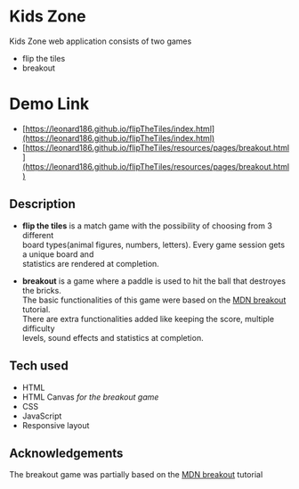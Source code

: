 # Kids Zone
Kids Zone web application consists of two games

* flip the tiles
* breakout

# Demo Link
* [https://leonard186.github.io/flipTheTiles/index.html](https://leonard186.github.io/flipTheTiles/index.html)
* [https://leonard186.github.io/flipTheTiles/resources/pages/breakout.html](https://leonard186.github.io/flipTheTiles/resources/pages/breakout.html)

## Description

* **flip the tiles** is a match game with the possibility of choosing from 3 different </br>
board types(animal figures, numbers, letters). Every game session gets a unique board and </br>
statistics are rendered at completion.

* **breakout** is a game where a paddle is used to hit the ball that destroyes the bricks. </br>
The basic functionalities of this game were based on the [MDN breakout](https://developer.mozilla.org/en-US/docs/Games/Tutorials/2D_Breakout_game_pure_JavaScript) tutorial. </br>
There are extra functionalities added like keeping the score, multiple difficulty </br>
levels, sound effects and statistics at completion.

## Tech used

* HTML
* HTML Canvas *for the breakout game*
* CSS
* JavaScript
* Responsive layout

## Acknowledgements

The breakout game was partially based on the [MDN breakout](https://developer.mozilla.org/en-US/docs/Games/Tutorials/2D_Breakout_game_pure_JavaScript) tutorial

